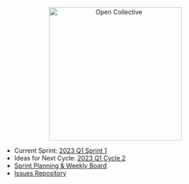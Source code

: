 
<div align="center">
  <a href="https://opencollective.com/" target="_blank" rel="noopener noreferrer">
    <img width="300" src="https://opencollective.com/public/images/opencollectivelogo.svg" alt="Open Collective">
  </a>
</div>

  <ul>
    <li>Current Sprint: <a href="https://github.com/orgs/opencollective/projects/5/views/34">2023 Q1 Sprint 1</a></li>
    <li>Ideas for Next Cycle: <a href="https://github.com/opencollective/opencollective/discussions/6432">2023 Q1 Cycle 2</a>
    <li><a href="https://github.com/orgs/opencollective/projects/5/views/34">Sprint Planning & Weekly Board</a></li>
    <li><a href="https://github.com/opencollective/opencollective/issues">Issues Repository</a></li>
  </ul>
